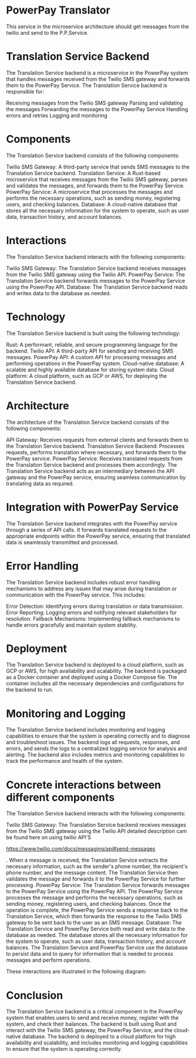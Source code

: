 # PowerPay Translator

This service in the microservice architecture should get messages from the twilio and send to the P.P.Service.

# Translation Service Backend

The Translation Service backend is a microservice in the PowerPay system that handles messages received from the Twilio SMS gateway and forwards them to the PowerPay Service. The Translation Service backend is responsible for:

Receiving messages from the Twilio SMS gateway
Parsing and validating the messages
Forwarding the messages to the PowerPay Service
Handling errors and retries
Logging and monitoring


# Components

The Translation Service backend consists of the following components:

Twilio SMS Gateway: A third-party service that sends SMS messages to the Translation Service backend.
Translation Service: A Rust-based microservice that receives messages from the Twilio SMS gateway, parses and validates the messages, and forwards them to the PowerPay Service.
PowerPay Service: A microservice that processes the messages and performs the necessary operations, such as sending money, registering users, and checking balances.
Database: A cloud-native database that stores all the necessary information for the system to operate, such as user data, transaction history, and account balances.

# Interactions

The Translation Service backend interacts with the following components:

Twilio SMS Gateway: The Translation Service backend receives messages from the Twilio SMS gateway using the Twilio API.
PowerPay Service: The Translation Service backend forwards messages to the PowerPay Service using the PowerPay API.
Database: The Translation Service backend reads and writes data to the database as needed.

# Technology

The Translation Service backend is built using the following technology:

Rust: A performant, reliable, and secure programming language for the backend.
Twilio API: A third-party API for sending and receiving SMS messages.
PowerPay API: A custom API for processing messages and performing operations in the PowerPay system.
Cloud-native database: A scalable and highly available database for storing system data.
Cloud platform: A cloud platform, such as GCP or AWS, for deploying the Translation Service backend.


# Architecture <a name="architecture"></a>

The architecture of the Translation Service backend consists of the following components:

API Gateway: Receives requests from external clients and forwards them to the Translation Service backend.
Translation Service Backend: Processes requests, performs translation where necessary, and forwards them to the PowerPay service.
PowerPay Service: Receives translated requests from the Translation Service backend and processes them accordingly.
The Translation Service backend acts as an intermediary between the API gateway and the PowerPay service, ensuring seamless communication by translating data as required.



# Integration with PowerPay Service <a name="integration-with-powerpay-service"></a>

The Translation Service backend integrates with the PowerPay service through a series of API calls. It forwards translated requests to the appropriate endpoints within the PowerPay service, ensuring that translated data is seamlessly transmitted and processed.



# Error Handling <a name="error-handling"></a>
The Translation Service backend includes robust error handling mechanisms to address any issues that may arise during translation or communication with the PowerPay service. This includes:

Error Detection: Identifying errors during translation or data transmission.
Error Reporting: Logging errors and notifying relevant stakeholders for resolution.
Fallback Mechanisms: Implementing fallback mechanisms to handle errors gracefully and maintain system stability.





# Deployment

The Translation Service backend is deployed to a cloud platform, such as GCP or AWS, for high availability and scalability. The backend is packaged as a Docker container and deployed using a Docker Compose file. The container includes all the necessary dependencies and configurations for the backend to run.

# Monitoring and Logging

The Translation Service backend includes monitoring and logging capabilities to ensure that the system is operating correctly and to diagnose and troubleshoot issues. The backend logs all requests, responses, and errors, and sends the logs to a centralized logging service for analysis and alerting. The backend also includes metrics and monitoring capabilities to track the performance and health of the system.


# Concrete interactions between different components 

The Translation Service backend interacts with the following components:

Twilio SMS Gateway: The Translation Service backend receives messages from the Twilio SMS gateway using the Twilio API detailed description cam be found here on using twilio API'S 

https://www.twilio.com/docs/messaging/api#send-messages 


. When a message is received, the Translation Service extracts the necessary information, such as the sender's phone number, the recipient's phone number, and the message content. The Translation Service then validates the message and forwards it to the PowerPay Service for further processing.
PowerPay Service: The Translation Service forwards messages to the PowerPay Service using the PowerPay API. The PowerPay Service processes the message and performs the necessary operations, such as sending money, registering users, and checking balances. Once the operation is complete, the PowerPay Service sends a response back to the Translation Service, which then forwards the response to the Twilio SMS gateway to be sent back to the user as an SMS message.
Database: The Translation Service and PowerPay Service both read and write data to the database as needed. The database stores all the necessary information for the system to operate, such as user data, transaction history, and account balances. The Translation Service and PowerPay Service use the database to persist data and to query for information that is needed to process messages and perform operations.

These interactions are illustrated in the following diagram:







# Conclusion

The Translation Service backend is a critical component in the PowerPay system that enables users to send and receive money, register with the system, and check their balances. The backend is built using Rust and interact with the Twilio SMS gateway, the PowerPay Service, and the cloud-native database. The backend is deployed to a cloud platform for high availability and scalability, and includes monitoring and logging capabilities to ensure that the system is operating correctly.
